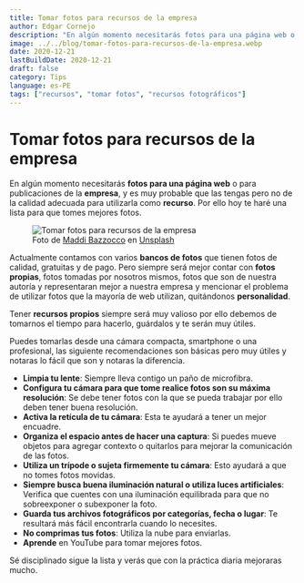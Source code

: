 ```yaml
---
title: Tomar fotos para recursos de la empresa
author: Edgar Cornejo
description: "En algún momento necesitarás fotos para una página web o para publicaciones de la empresa, y es muy probable que las tengas pero no de la calidad adecuada para utilizarla como recurso. Por ello hoy te haré una lista para que tomes mejores fotos."
image: ../../blog/tomar-fotos-para-recursos-de-la-empresa.webp
date: 2020-12-21
lastBuildDate: 2020-12-21
draft: false
category: Tips
language: es-PE
tags: ["recursos", "tomar fotos", "recursos fotográficos"]
---
```


# Tomar fotos para recursos de la empresa

En algún momento necesitarás **fotos para una página web** o para publicaciones de la **empresa**, y es muy probable que las tengas pero no de la calidad adecuada para utilizarla como **recurso**. Por ello hoy te haré una lista para que tomes mejores fotos.

<figure>
  <img src="../../blog/tomar-fotos-para-recursos-de-la-empresa.webp" alt="Tomar fotos para recursos de la empresa"/>
  <figcaption>Foto de <a href="https://unsplash.com/es/@maddibazzocco" title="Maddi Bazzocco" target="_blank">Maddi Bazzocco</a> en <a href="https://unsplash.com/es/fotos/persona-tomando-foto-de-dos-tazas-de-te-D1wRH3bvemQ" title="Unsplash" target="_blank">Unsplash</a>
  </figcaption>
</figure>

Actualmente contamos con varios **bancos de fotos** que tienen fotos de calidad, gratuitas y de pago. Pero siempre será mejor contar con **fotos propias**, fotos tomadas por nosotros mismos, fotos que son de nuestra autoría y representaran mejor a nuestra empresa y mencionar el problema de utilizar fotos que la mayoría de web utilizan, quitándonos **personalidad**.

Tener **recursos propios** siempre será muy valioso por ello debemos de tomarnos el tiempo para hacerlo, guárdalos y te serán muy útiles.

Puedes tomarlas desde una cámara compacta, smartphone o una profesional, las siguiente recomendaciones son básicas pero muy útiles y notaras lo fácil que son y notaras la diferencia.

- **Limpia tu lente**: Siempre lleva contigo un paño de microfibra.
- **Configura tu cámara para que tome realice fotos son su máxima resolución**: Se debe tener fotos con la que se pueda trabajar por ello deben tener buena resolución.
- **Activa la retícula de tu cámara**: Esta te ayudará a tener un mejor encuadre.
- **Organiza el espacio antes de hacer una captura**: Si puedes mueve objetos para agregar contexto o quitarlos para mejorar la comunicación de las fotos.
- **Utiliza un trípode o sujeta firmemente tu cámara**: Esto ayudará a que no tomes fotos movidas.
- **Siempre busca buena iluminación natural o utiliza luces artificiales**: Verifica que cuentes con una iluminación equilibrada para que no sobreexponer o subexponer la foto.
- **Guarda tus archivos fotográficos por categorías, fecha o lugar**: Te resultará más fácil encontrarla cuando lo necesites.
- **No comprimas tus fotos**: Utiliza la nube para enviarlas.
- **Aprende** en YouTube para tomar mejores fotos.

Sé disciplinado sigue la lista y verás que con la práctica diaria mejoraras mucho.
